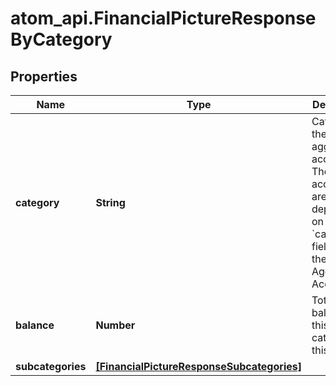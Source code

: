 # atom_api.FinancialPictureResponseByCategory

## Properties
Name | Type | Description | Notes
------------ | ------------- | ------------- | -------------
**category** | **String** | Category of the aggregation accounts. These accounts are dependent on the &#x60;category&#x60; fields within the Nucleus Aggregation Account. | [optional] 
**balance** | **Number** | Total balance for this category on this date | [optional] 
**subcategories** | [**[FinancialPictureResponseSubcategories]**](FinancialPictureResponseSubcategories.md) |  | [optional] 


